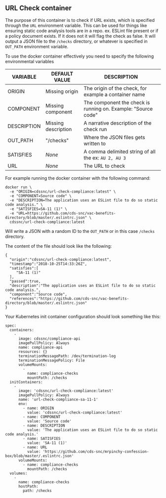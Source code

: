 ## URL Check container

The purpose of this container is to check if URL exists, which is specified through the `URL` environment variable. This can be used for things like ensuring static code analysis tools are in a repo. ex. ESLint file present or if a policy document exists. If it does not it will flag the check as false. It will output a JSON file to the `/checks` directory, or whatever is specified in `OUT_PATH` environment variable.

To use the docker container effectively you need to specify the following environmental variables

| VARIABLE    | DEFAULT VALUE       | DESCRIPTION                                                   |
| ----------- | ------------------- | ------------------------------------------------------------- |
| ORIGIN      | Missing origin      | The origin of the check, for example a container name         |
| COMPONENT   | Missing component   | The component the check is running on. Example: "Source code" |
| DESCRIPTION | Missing description | A narrative description of the check run                      |
| OUT_PATH    | "/checks"           | Where the JSON files gets written to                          |
| SATISFIES   | _None_              | A comma delimited string of all the ex: `AU 2, AU 3`          |
| URL         | _None_              | The URL to check                                              |

For example running the docker container with the following command:

```
docker run \
  -e "ORIGIN=cdssnc/url-check-compliance:latest" \
  -e "COMPONENT=Source code" \
  -e "DESCRIPTION=The application uses an ESLint file to do so static code analysis." \
  -e "SATISFIES=SA-11 (1)" \
  -e "URL=https://github.com/cds-snc/vac-benefits-directory/blob/master/.eslintrc.json" \
  cdssnc/url-check-compliance:latest
```

Will write a JSON with a random ID to the `OUT_PATH` or in this case `/checks` directory.

The content of the file should look like the following:

```
{
  "origin":"cdssnc/url-check-compliance:latest",
  "timestamp":"2018-10-25T14:33:26Z",
  "satisfies":[
     "SA-11 (1)"
  ],
  "passed":true,
  "description":"The application uses an ESLint file to do so static code analysis.",
  "component":"Source code",
  "references":"https://github.com/cds-snc/vac-benefits-directory/blob/master/.eslintrc.json"
}
```

Your Kubernetes init container configuration should look something like this:

```
spec:
  containers:
    -
      image: cdssnc/compliance-api
      imagePullPolicy: Always
      name: compliance-api
      resources: {}
      terminationMessagePath: /dev/termination-log
      terminationMessagePolicy: File
      volumeMounts:
        -
          name: compliance-checks
          mountPath: /checks
  initContainers:
    -
      image: 'cdssnc/url-check-compliance:latest'
      imagePullPolicy: Always
      name: 'url-check-compliance-sa-11-1'
      env:
        - name: ORIGIN
          value: 'cdssnc/url-check-compliance:latest'
        - name: COMPONENT
          value: 'Source code'
        - name: DESCRIPTION
          value: 'The application uses an ESLint file to do so static code analysis.'
        - name: SATISFIES
          value: 'SA-11 (1)'
        - name: URL
          value: 'https://github.com/cds-snc/mrpinchy-confession-box/blob/master/.eslintrc.json'
      volumeMounts:
        - name: compliance-checks
          mountPath: /checks
  volumes:
    -
      name: compliance-checks
      hostPath:
        path: /checks
```
